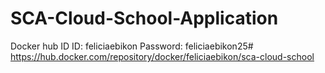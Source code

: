 # SCA-Cloud-School-Application

Docker hub ID
ID: feliciaebikon
Password: feliciaebikon25#
https://hub.docker.com/repository/docker/feliciaebikon/sca-cloud-school
